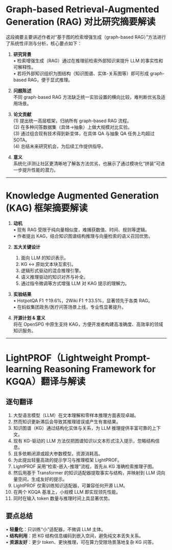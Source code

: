 # Graph-based Retrieval-Augmented Generation (RAG) 对比研究摘要解读

这段摘要主要讲述作者对“基于图的检索增强生成（graph-based RAG）”方法进行了系统性评测与分析，核心要点如下：

1. **研究背景**  
   • 检索增强生成（RAG）通过在推理前检索外部知识来提升 LLM 的事实性和可解释性。  
   • 若将外部知识组织为图结构（知识图谱、实体-关系图等）即可形成 graph-based RAG，便于显式推理。

2. **问题陈述**  
   不同 graph-based RAG 方法缺乏统一实验设置的横向比较，难判断优劣及适用场景。

3. **论文贡献**  
   (1) 提出统一高层框架，归纳所有 graph-based RAG 流程。  
   (2) 在多种问答数据集（具体→抽象）上做大规模对比实验。  
   (3) 通过组合现有技术得到新变体，在具体 QA 与抽象 QA 任务上均超过 SOTA。  
   (4) 总结未来研究机会，为后续工作提供指导。

4. **意义**  
   系统化评测让社区更清晰地了解各方法优劣，也展示了通过模块化“拼装”可进一步提升性能的潜力。

---

# Knowledge Augmented Generation (KAG) 框架摘要解读

1. **动机**  
   • 现有 RAG 受限于纯向量相似度，难捕获数值、时间、规则等逻辑。  
   • 作者提出 KAG，结合知识图谱结构推理与向量检索的语义召回优势。

2. **五大关键设计**  
   1) 面向 LLM 的知识表示。  
   2) KG ↔ 原始文本块互索引。  
   3) 逻辑形式驱动的混合推理引擎。  
   4) 语义推理驱动的知识对齐与补全。  
   5) 通过指令微调等方式增强 LLM 对 KAG 提示的理解力。

3. **实验结果**  
   • HotpotQA F1 ↑19.6%，2Wiki F1 ↑33.5%，显著领先于各类 RAG。  
   • 在蚂蚁集团政务/医疗问答场景上线，专业性显著提升。

4. **开源计划 & 意义**  
   将在 OpenSPG 中原生支持 KAG，方便开发者构建高准确度、高效率的领域知识服务。

---

# LightPROF（Lightweight Prompt-learning Reasoning Framework for KGQA）翻译与解读

## 逐句翻译
1. 大型语言模型（LLM）在文本理解和零样本推理方面表现卓越。  
2. 然而知识更新滞后会导致其推理错误或产生有害结果。  
3. 知识图谱（KG）通过结构化实体与关系，为 LLM 推理提供丰富可靠的上下文。  
4. 现有 KG-驱动的 LLM 方法仅把图谱知识以文本形式注入提示，忽略结构信息。  
5. 且多依赖闭源或超大参数模型，资源消耗高。  
6. 为此提出轻量高效的提示学习与推理框架 LightPROF。  
7. LightPROF 采用“检索-嵌入-推理”流程，首先从 KG 准确检索推理子图。  
8. 然后用基于 Transformer 的知识适配器提取事实与结构，并映射到 LLM 词向量空间，生成友好的提示。  
9. LightPROF 仅需训练知识适配器，可兼容任何开源 LLM。  
10. 在两个 KGQA 基准上，小规模 LLM 即实现领先性能。  
11. 同时在输入 token 数量与推理时间上具显著优势。

## 要点总结
• **轻量化**：只训练“小”适配器，不微调 LLM 主体。  
• **结构利用**：把 KG 结构信息编码到嵌入空间，避免纯文本丢失关系。  
• **资源友好**：更少 token、更快推理，可在算力受限场景落地复杂 KG 问答。